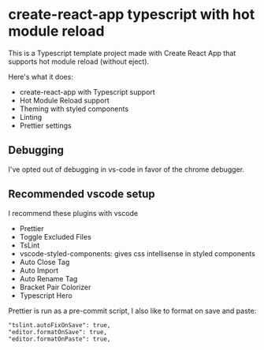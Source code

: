 # create-react-app typescript with hot module reload

This is a Typescript template project made with Create React App that supports hot module reload (without eject).

Here's what it does:

- create-react-app with Typescript support
- Hot Module Reload support
- Theming with styled components
- Linting
- Prettier settings

## Debugging

I've opted out of debugging in vs-code in favor of the chrome debugger.

## Recommended vscode setup

I recommend these plugins with vscode
- Prettier
- Toggle Excluded Files
- TsLint
- vscode-styled-components: gives css intellisense in styled components
- Auto Close Tag
- Auto Import
- Auto Rename Tag
- Bracket Pair Colorizer
- Typescript Hero

Prettier is run as a pre-commit script, I also like to format on save and paste:

```
"tslint.autoFixOnSave": true,
"editor.formatOnSave": true,
"editor.formatOnPaste": true,
``` 

